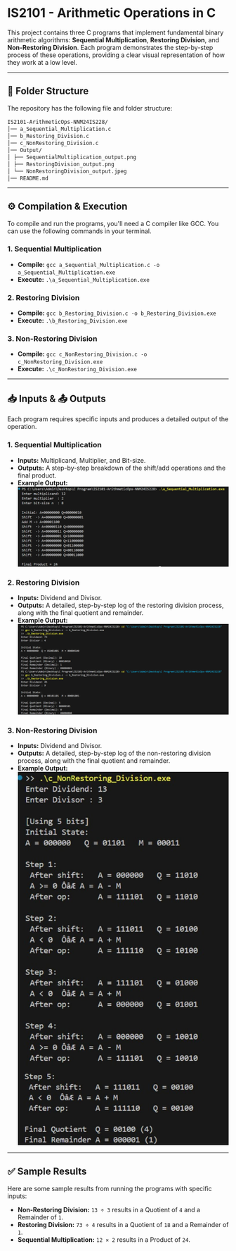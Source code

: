 # IS2101 - Arithmetic Operations in C

This project contains three C programs that implement fundamental binary arithmetic algorithms: **Sequential Multiplication**, **Restoring Division**, and **Non-Restoring Division**. Each program demonstrates the step-by-step process of these operations, providing a clear visual representation of how they work at a low level.

-----

## 📂 Folder Structure

The repository has the following file and folder structure:

```
IS2101-ArithmeticOps-NNM24IS228/
│── a_Sequential_Multiplication.c
│── b_Restoring_Division.c
│── c_NonRestoring_Division.c
│── Output/
│ ├── SequentialMultiplication_output.png
│ ├── RestoringDivision_output.png
│ └── NonRestoringDivision_output.jpeg
│── README.md
```

-----

## ⚙️ Compilation & Execution

To compile and run the programs, you'll need a C compiler like GCC. You can use the following commands in your terminal.

### 1\. Sequential Multiplication

  * **Compile:** `gcc a_Sequential_Multiplication.c -o a_Sequential_Multiplication.exe`
  * **Execute:** `.\a_Sequential_Multiplication.exe`

### 2\. Restoring Division

  * **Compile:** `gcc b_Restoring_Division.c -o b_Restoring_Division.exe`
  * **Execute:** `.\b_Restoring_Division.exe`

### 3\. Non-Restoring Division

  * **Compile:** `gcc c_NonRestoring_Division.c -o c_NonRestoring_Division.exe`
  * **Execute:** `.\c_NonRestoring_Division.exe`

-----

## 📥 Inputs & 📤 Outputs

Each program requires specific inputs and produces a detailed output of the operation.

### 1\. Sequential Multiplication

  * **Inputs:** Multiplicand, Multiplier, and Bit-size.
  * **Outputs:** A step-by-step breakdown of the shift/add operations and the final product.
  * **Example Output:** ![Sequential Multiplication Output](./Output/SequentialMultiplication_output.png)

### 2\. Restoring Division

  * **Inputs:** Dividend and Divisor.
  * **Outputs:** A detailed, step-by-step log of the restoring division process, along with the final quotient and remainder.
  * **Example Output:** ![Restoring Division Output](./Output/RestoringDivision_output.png)

### 3\. Non-Restoring Division

  * **Inputs:** Dividend and Divisor.
  * **Outputs:** A detailed, step-by-step log of the non-restoring division process, along with the final quotient and remainder.
  * **Example Output:** ![Non-Restoring Division Output](./Output/NonRestoringDivision_output.jpeg)

-----

## ✅ Sample Results

Here are some sample results from running the programs with specific inputs:

  * **Non-Restoring Division:** `13 ÷ 3` results in a Quotient of `4` and a Remainder of `1`.
  * **Restoring Division:** `73 ÷ 4` results in a Quotient of `18` and a Remainder of `1`.
  * **Sequential Multiplication:** `12 × 2` results in a Product of `24`.
